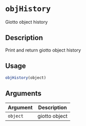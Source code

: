 # `objHistory`

Giotto object history


## Description

Print and return giotto object history


## Usage

```r
objHistory(object)
```


## Arguments

Argument      |Description
------------- |----------------
`object`     |     giotto object


